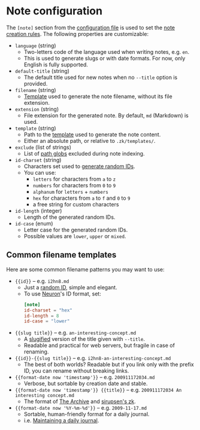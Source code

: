 # Note configuration

The `[note]` section from the [configuration file](config.md) is used to set the [note creation rules](../notes/note-creation.md). The following properties are customizable:

* `language` (string)
    * Two-letters code of the language used when writing notes, e.g. `en`.
    * This is used to generate slugs or with date formats. For now, only English is fully supported.
* `default-title` (string)
    * The default title used for new notes when no `--title` option is provided.
* `filename` (string)
    * [Template](../notes/template.md) used to generate the note filename, without its file extension.
* `extension` (string)
    * File extension for the generated note. By default, `md` (Markdown) is used.
* `template` (string)
    * Path to the [template](../notes/template.md) used to generate the note content.
    * Either an absolute path, or relative to `.zk/templates/`.
* `exclude` (list of strings)
    * List of [path globs](https://en.wikipedia.org/wiki/Glob_\(programming\)) excluded during note indexing.
* `id-charset` (string)
    * Characters set used to [generate random IDs](../notes/note-id.md).
    * You can use:
        * `letters` for characters from `a` to `z`
        * `numbers` for characters from `0` to `9`
        * `alphanum` for `letters` + `numbers`
        * `hex` for characters from `a` to `f` and `0` to `9`
        * a free string for custom characters
* `id-length` (integer)
    * Length of the generated random IDs.
* `id-case` (enum)
    * Letter case for the generated random IDs.
    * Possible values are `lower`, `upper` or `mixed`.

## Common filename templates

Here are some common filename patterns you may want to use:

* `{{id}}` – e.g. `i2hn8.md`
    * Just a [random ID](../notes/note-id.md), simple and elegant.
    * To use [Neuron](../tips/neuron.md)'s ID format, set:
        ```toml
        [note]
        id-charset = "hex"
        id-length = 8
        id-case = "lower"
        ```
* `{{slug title}}` – e.g. `an-interesting-concept.md`
    * A [slugified](../notes/template.md) version of the title given with `--title`.
    * Readable and practical for web servers, but fragile in case of renaming.
* `{{id}}-{{slug title}}` – e.g. `i2hn8-an-interesting-concept.md`
    * The best of both worlds? Readable but if you link only with the prefix ID, you can rename without breaking links.
* `{{format-date now 'timestamp'}}` – e.g. `200911172034.md`
    * Verbose, but sortable by creation date and stable.
* `{{format-date now 'timestamp'}} {{title}}` – e.g. `200911172034 An interesting concept.md`
    * The format of [The Archive](https://zettelkasten.de/the-archive/) and [sirupsen's zk](https://github.com/sirupsen/zk).
* `{{format-date now '%Y-%m-%d'}}` – e.g. `2009-11-17.md`
    * Sortable, human-friendly format for a daily journal.
    * i.e. [Maintaining a daily journal](../tips/daily-journal.md).
